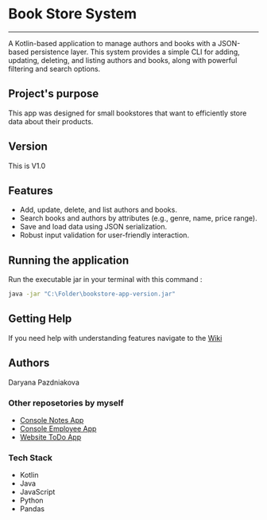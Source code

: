 # Book Store System 
---

A Kotlin-based application to manage authors and books with a JSON-based persistence layer. This system provides a simple CLI for adding, updating, deleting, and listing authors and books, along with powerful filtering and search options.

## Project's purpose 

This app was designed for small bookstores that want to efficiently store data about their products.

## Version 
This is V1.0

## Features
- Add, update, delete, and list authors and books.
- Search books and authors by attributes (e.g., genre, name, price range).
- Save and load data using JSON serialization.
- Robust input validation for user-friendly interaction.

## Running the application
Run the executable jar in your terminal with this command :
``` bash
java -jar "C:\Folder\bookstore-app-version.jar"
```


## Getting Help
If you need help with understanding features navigate to the [Wiki](https://github.com/Dpazdniakova/bookstore-app/wiki) 

## Authors
Daryana Pazdniakova

### Other reposetories by myself 
- [Console Notes App](https://github.com/Dpazdniakova/notes-app)
- [Console Employee App](https://github.com/Dpazdniakova/employee-app)
- [Website ToDo App](https://github.com/Dpazdniakova/To_Do_App)

### Tech Stack 
- Kotlin
- Java
- JavaScript
- Python 
- Pandas
